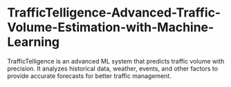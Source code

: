 # TrafficTelligence-Advanced-Traffic-Volume-Estimation-with-Machine-Learning
TrafficTelligence is an advanced ML system that predicts traffic volume with precision. It analyzes historical data, weather, events, and other factors to provide accurate forecasts for better traffic management.
